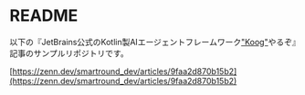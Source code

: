 # README

以下の『JetBrains公式のKotlin製AIエージェントフレームワーク["Koog"](https://docs.koog.ai/)やるぞ』記事のサンプルリポジトリです。

[https://zenn.dev/smartround_dev/articles/9faa2d870b15b2](https://zenn.dev/smartround_dev/articles/9faa2d870b15b2)
